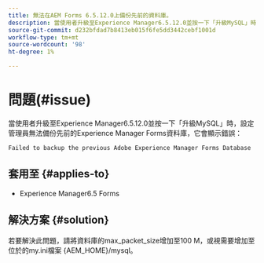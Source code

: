 ```yaml
---
title: 無法在AEM Forms 6.5.12.0上備份先前的資料庫。
description: 當使用者升級至Experience Manager6.5.12.0並按一下「升級MySQL」時，設定管理員無法備份先前的Experience Manager Forms資料庫。
source-git-commit: d232bfdad7b8413eb015f6fe5dd3442cebf1001d
workflow-type: tm+mt
source-wordcount: '98'
ht-degree: 1%

---
```


# 問題(#issue)

當使用者升級至Experience Manager6.5.12.0並按一下「升級MySQL」時，設定管理員無法備份先前的Experience Manager Forms資料庫，它會顯示錯誤：

`Failed to backup the previous Adobe Experience Manager Forms Database`


## 套用至 {#applies-to}

* Experience Manager6.5 Forms

## 解決方案 {#solution}

若要解決此問題，請將資料庫的max_packet_size增加至100 M，或視需要增加至位於的my.ini檔案 {AEM_HOME}/mysql。
